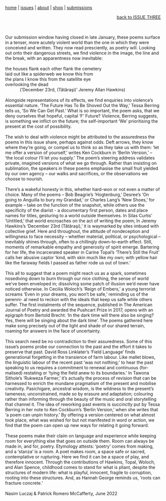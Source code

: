 [home](index.md) | [issues](issues.md) | [about](about.md) | [shop](shop.md)  |  [submissions](submit.md)

<div align="right">
  <a href="issuethree.html">back to ISSUE THREE</a>
</div>

<br>
<br>

Our submission window having closed in late January, these poems 
surface in a tenser, more acutely violent world than the one in which 
they were conceived and written. They now read presciently, as poetry 
will. Looking out onto their dangerous streets, we find violence in the 
image, the line and the break, with an apparentness now inevitable: <br>
<br>
the houses flank each other flank the cemetery <br>
laid out like a spiderweb we know this from <br>
the plans I know this from the satellite eye <br>
overlooking the dead <br>
&nbsp;&nbsp;&nbsp;&nbsp;&nbsp;&nbsp;&nbsp;&nbsp;&nbsp;&nbsp;&nbsp;&nbsp;(‘December 23rd, (Tătăraşi)’ Jeremy Allan Hawkins) <br>
<br>
Alongside representations of its effects, we find enquiries into violence’s 
essential nature. ‘The Future Has To Be Shoved Out the Way,’ Tessa 
Berring tells us, ‘So We Can Get Past.’ What is so important, the poem 
asks, that we deny ourselves that hopeful, capital ‘F’ Future? Violence, 
Berring suggests, is something we inflict on the future; the self-important 
‘We’ prioritising the present at the cost of possibility. <br>
<br>
The wish to deal with violence might be attributed to the assuredness 
the poems in this issue share, perhaps against odds. Deft arrows, they 
know where they’re going, or compel us to think so as they take us with 
them: ‘let me offer a version of yourself,’ writes Ken Cockburn in ‘Berlin 
Version,’ – ‘the local colour I’ll let you supply.’ The poem’s steering address 
validates private, imagined versions of what we go through. Rather than 
insisting on sublimation, the speakers in these poems emphasise the small
fruit yielded by our own agency – our walks and sacrifices, or the observations 
we choose to nourish. <br>
<br>
There’s a wakeful honesty in this, whether hard-won or not even a matter 
of choice. Many of the poems – Bob Beagrie’s ‘Hogtenburg,’ Desree’s 
‘On going to Anguilla to bury my Grandad,’ or Charles Lang’s ‘New Shoes,’ 
for example – take on the function of the snapshot, while others use the
specificity of the diarist - a documentary first person, dates and place names 
for titles, gesturing to a world outside themselves. In Silas Curtis’ ‘Untitled,’ 
that world encroaches on the act of writing the poem; In Jeremy Hawkins’s
‘December 23rd (Tătăraşi),’ it is waymarked by sites imbued with collective 
grief. Here and throughout, the attitude of nondeception and willingness to 
face necessity – whether material, political, or psychological – inevitably 
shines through, often to a chillingly down-to-earth effect. Still, moments 
of remarkable empathy and generosity of spirit emerge. Bartering for her life, 
the incarcerated speaker in Carine Topal’s ‘There’s Still the Fruit’ calls her 
abusive captor ‘kind, with skin much like my own; with yellow hair like 
the faraway fields I passed as father rode us out of town.’ <br>
<br>
This all to suggest that a poem might reach us as a spark, sometimes 
nosediving down to burn through our nice clothing, the sense of world 
we’ve been enveloped in; dissolving some patch of illusion we’d never 
have noticed otherwise. In Cecilia Woloch’s ‘Reign of Embers,’ a young 
terrorist screams ‘Even in your dreams, you won’t be safe,’ reminding us 
of the perenni- al need to reckon with the ideals that keep us safe while 
others suffer. The first instalments of the sequence, published in The 
American Journal of Poetry and awarded the Pushcart Prize in 2017, 
opens with an epigraph from Bertold Brecht: ‘In the dark time will there 
also be singing? Yes, there will be singing about the dark time’. The 
poems gathered here make song precisely out of the light and shade of 
our shared terrain, roaming for answers in the face of uncertainty. <br>
<br>
This search need be no contradiction to their assuredness. Some of this 
issue’s poems probe our connection to the past and the effort it takes to 
preserve that past. David Ross Linklater’s ‘Field Language’ finds 
generational forgetting in the transience of farm labour. Like mallet
blows, the linguistic labour of the recent past ‘was not nothing;’ to 
hear the past speaking to us requires a commitment to renewal and 
continuous (for- malised) restating or ‘tying the field anew to its 
boundaries.’ In Tawona Sithole’s ‘Rukweza Farmer,’ it’s actually 
the process of revision that can be harnessed to enrich the mundane 
pragmatism of the present and mobilise creativity. Pasichigare, ancestral 
wisdom, is the wildness to the present’s tameness; unconstrained, 
made so by erasure and adaptation; colouring rather than informing 
through the beauty of the music and oral storytelling that channel it. 
The idea of reworking past events is succinctly put by Tessa Berring 
in her note to Ken Cockburn’s ‘Berlin Version,’ when she writes that 
‘a poem can unpin history.’ By offering a version centered on what 
almost took place, what was wished for but not manifested in word 
or action, we find that the poem can open up new ways for relating 
it going forward. <br>
<br>
These poems make their claim on language and experience while 
keeping room for everything else that goes on outside them. Room 
can always be made in, and for, poetry. Etymology attests: ‘poetry’
 comes from making, and a ‘stanza’ is a room. A poet makes room, 
a space safe or sacred, contemplative or rupturing. Here we find it 
can be a space of play, and therefore innocent. Through the contributions 
of Hawkins, Topal, Woloch, and Alan Spence, childhood comes to 
stand for what is pliant, despite the structures of modern life: what 
is playful, innocent, fragile to corruption, rooting into these structures. 
And, as Hannah George reminds us, ‘roots can fracture concrete.’ <br>
<br>
Nasim Luczaj & Patrick Romero McCafferty, June 2022 <br>
